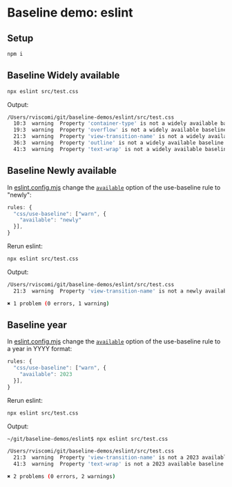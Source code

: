 # Baseline demo: eslint

## Setup

```sh
npm i
```

## Baseline Widely available

```sh
npx eslint src/test.css
```

Output:

```sh
/Users/rviscomi/git/baseline-demos/eslint/src/test.css
  10:3  warning  Property 'container-type' is not a widely available baseline feature        css/use-baseline
  19:3  warning  Property 'overflow' is not a widely available baseline feature              css/use-baseline
  21:3  warning  Property 'view-transition-name' is not a widely available baseline feature  css/use-baseline
  36:3  warning  Property 'outline' is not a widely available baseline feature               css/use-baseline
  41:3  warning  Property 'text-wrap' is not a widely available baseline feature             css/use-baseline
```

## Baseline Newly available

In [eslint.config.mjs](eslint.config.mjs) change the [`available`](https://github.com/eslint/css/blob/HEAD/docs/rules/use-baseline.md#options) option of the use-baseline rule to "newly":

```js
rules: {
  "css/use-baseline": ["warn", {
    "available": "newly"
  }],
}
```

Rerun eslint:

```sh
npx eslint src/test.css
```

Output:

```sh
/Users/rviscomi/git/baseline-demos/eslint/src/test.css
  21:3  warning  Property 'view-transition-name' is not a newly available baseline feature  css/use-baseline

✖ 1 problem (0 errors, 1 warning)
```

## Baseline year

In [eslint.config.mjs](eslint.config.mjs) change the [`available`](https://github.com/eslint/css/blob/HEAD/docs/rules/use-baseline.md#options) option of the use-baseline rule to a year in YYYY format:

```js
rules: {
  "css/use-baseline": ["warn", {
    "available": 2023
  }],
}
```

Rerun eslint:

```sh
npx eslint src/test.css
```

Output:

```sh
~/git/baseline-demos/eslint$ npx eslint src/test.css

/Users/rviscomi/git/baseline-demos/eslint/src/test.css
  21:3  warning  Property 'view-transition-name' is not a 2023 available baseline feature  css/use-baseline
  41:3  warning  Property 'text-wrap' is not a 2023 available baseline feature             css/use-baseline

✖ 2 problems (0 errors, 2 warnings)
```
